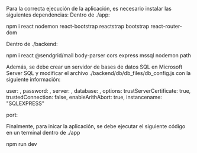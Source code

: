 Para la correcta ejecución de la aplicación, es necesario instalar las siguientes dependencias:
Dentro de ./app:

npm i react nodemon react-bootstrap reactstrap bootstrap react-router-dom

Dentro de ./backend:

npm i react @sendgrid/mail body-parser cors express mssql nodemon path

Además, se debe crear un servidor de bases de datos SQL en Microsoft Server SQL y modificar el archivo ./backend/db/db_files/db_config.js con la siguiente información:

user: ,
password: ,
server: ,
database: ,
options:
    trustServerCertificate: true,
    trustedConnection: false,
    enableArithAbort: true,
instancename: "SQLEXPRESS"

port: 

Finalmente, para inicar la aplicación, se debe ejecutar el siguiente código en un terminal dentro de ./app

npm run dev